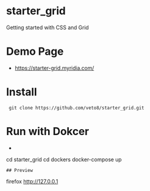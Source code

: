 # starter_grid
Getting started with CSS and Grid

# Demo Page
* https://starter-grid.myridia.com/

# Install 
```
 git clone https://github.com/veto8/starter_grid.git 
```

# Run with Dokcer
* ```
cd starter_grid
cd dockers
docker-compose up
```
## Preview
```
firefox http://127.0.0.1
```
